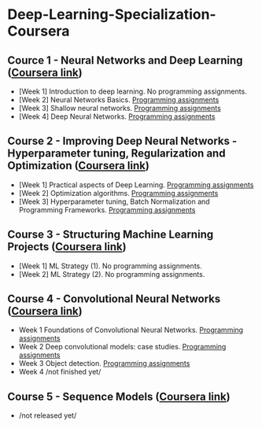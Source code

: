 # Deep-Learning-Specialization-Coursera

## Cource 1 - Neural Networks and Deep Learning ([Coursera link](https://www.coursera.org/learn/neural-networks-deep-learning))

  * [Week 1] Introduction to deep learning. No programming assignments.
  * [Week 2] Neural Networks Basics. [Programming assignments](https://github.com/km1414/Deep-Learning-Specialization-Coursera/tree/master/Cource%201%20-%20Neural%20Networks%20and%20Deep%20Learning/Week%202)
  * [Week 3] Shallow neural networks. [Programming assignments](https://github.com/km1414/Deep-Learning-Specialization-Coursera/tree/master/Cource%201%20-%20Neural%20Networks%20and%20Deep%20Learning/Week%203)
  * [Week 4] Deep Neural Networks. [Programming assignments](https://github.com/km1414/Deep-Learning-Specialization-Coursera/tree/master/Cource%201%20-%20Neural%20Networks%20and%20Deep%20Learning/Week%204)
  
## Course 2 - Improving Deep Neural Networks -  Hyperparameter tuning, Regularization and Optimization ([Coursera link](https://www.coursera.org/learn/deep-neural-network))

  * [Week 1] Practical aspects of Deep Learning. [Programming assignments](https://github.com/km1414/Deep-Learning-Specialization-Coursera/tree/master/Course%202%20-%20Improving%20Deep%20Neural%20Networks%20-%20%20Hyperparameter%20tuning%2C%20Regularization%20and%20Optimization/Week%201)
  * [Week 2] Optimization algorithms. [Programming assignments](https://github.com/km1414/Deep-Learning-Specialization-Coursera/tree/master/Course%202%20-%20Improving%20Deep%20Neural%20Networks%20-%20%20Hyperparameter%20tuning%2C%20Regularization%20and%20Optimization/Week%202)
  * [Week 3] Hyperparameter tuning, Batch Normalization and Programming Frameworks. [Programming assignments](https://github.com/km1414/Deep-Learning-Specialization-Coursera/tree/master/Course%202%20-%20Improving%20Deep%20Neural%20Networks%20-%20%20Hyperparameter%20tuning%2C%20Regularization%20and%20Optimization/Week%203)

## Course 3 - Structuring Machine Learning Projects ([Coursera link](https://www.coursera.org/learn/machine-learning-projects))


  * [Week 1] ML Strategy (1). No programming assignments.
  * [Week 2] ML Strategy (2). No programming assignments.
  
## Course 4 - Convolutional Neural Networks ([Coursera link](https://www.coursera.org/learn/convolutional-neural-networks))

  * Week 1  Foundations of Convolutional Neural Networks. [Programming assignments](https://github.com/km1414/Deep-Learning-Specialization-Coursera/tree/master/Course%204%20-%20Convolutional%20Neural%20Networks/Week%201)
  * Week 2  Deep convolutional models: case studies. [Programming assignments](https://github.com/km1414/Deep-Learning-Specialization-Coursera/tree/master/Course%204%20-%20Convolutional%20Neural%20Networks/Week%202)
  * Week 3  Object detection. [Programming assignments](https://github.com/km1414/Deep-Learning-Specialization-Coursera/tree/master/Course%204%20-%20Convolutional%20Neural%20Networks/Week%203)
  * Week 4  /not finished  yet/
  
## Course 5 - Sequence Models ([Coursera link](https://www.coursera.org/learn/nlp-sequence-models))

  * /not released yet/
